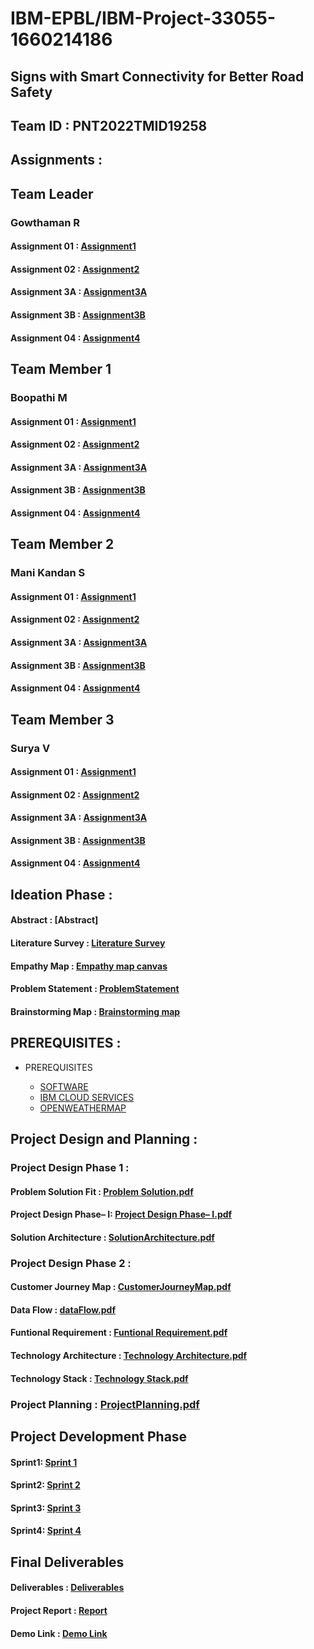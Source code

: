 # IBM-EPBL/IBM-Project-33055-1660214186


## Signs with Smart Connectivity for Better Road Safety

## Team ID : PNT2022TMID19258

## Assignments :

## Team Leader

   ### Gowthaman R

   #### Assignment 01 :   [Assignment1](https://github.com/IBM-EPBL/IBM-Project-33055-1660214186/blob/main/ASSIGNMENTS/GOWTHAMAN%20R/ASSIGNMENTS%201%20CODE)

   #### Assignment 02 :   [Assignment2](https://github.com/IBM-EPBL/IBM-Project-33055-1660214186/blob/main/ASSIGNMENTS/GOWTHAMAN%20R/ASSIGNMENTS%202%20CODE)
   
   #### Assignment 3A :   [Assignment3A](https://github.com/IBM-EPBL/IBM-Project-33055-1660214186/blob/main/ASSIGNMENTS/GOWTHAMAN%20R/ASSIGNMENT%203A%20CODE)
   
   #### Assignment 3B :   [Assignment3B](https://github.com/IBM-EPBL/IBM-Project-33055-1660214186/blob/main/ASSIGNMENTS/GOWTHAMAN%20R/ASSIGNMENT%203B%20CODE)
   
   #### Assignment 04 :   [Assignment4](https://github.com/IBM-EPBL/IBM-Project-33055-1660214186/blob/main/ASSIGNMENTS/GOWTHAMAN%20R/ASSIGNMENT%204%20CODE.pdf)

## Team Member 1

   ### Boopathi M

   #### Assignment 01 :   [Assignment1](https://github.com/IBM-EPBL/IBM-Project-33055-1660214186/blob/main/ASSIGNMENTS/BOOPATHI%20M/ASSIGNMENTS%201%20CODE)

  #### Assignment 02 :   [Assignment2](https://github.com/IBM-EPBL/IBM-Project-33055-1660214186/blob/main/ASSIGNMENTS/BOOPATHI%20M/ASSIGNMENTS%202%20CODE)
   
  #### Assignment 3A :   [Assignment3A](https://github.com/IBM-EPBL/IBM-Project-33055-1660214186/blob/main/ASSIGNMENTS/BOOPATHI%20M/ASSIGNMENT%203A%20CODE)
  
  #### Assignment 3B :   [Assignment3B](https://github.com/IBM-EPBL/IBM-Project-33055-1660214186/blob/main/ASSIGNMENTS/BOOPATHI%20M/ASSIGNMENT%203B%20CODE)
  
  #### Assignment 04 :   [Assignment4](https://github.com/IBM-EPBL/IBM-Project-33055-1660214186/blob/main/ASSIGNMENTS/BOOPATHI%20M/ASSIGNMENT%204%20CODE.pdf)

## Team Member 2

   ### Mani Kandan S

   #### Assignment 01 : [Assignment1](https://github.com/IBM-EPBL/IBM-Project-33055-1660214186/blob/main/ASSIGNMENTS/MANI%20KANDAN%20S/ASSIGNMENTS%201%20CODE)

  #### Assignment 02 :  [Assignment2](https://github.com/IBM-EPBL/IBM-Project-33055-1660214186/blob/main/ASSIGNMENTS/MANI%20KANDAN%20S/ASSIGNMENTS%202%20CODE)
   
  #### Assignment 3A :  [Assignment3A](https://github.com/IBM-EPBL/IBM-Project-33055-1660214186/blob/main/ASSIGNMENTS/MANI%20KANDAN%20S/ASSIGNMENT%203A%20CODE)
  
  #### Assignment 3B :  [Assignment3B](https://github.com/IBM-EPBL/IBM-Project-33055-1660214186/blob/main/ASSIGNMENTS/MANI%20KANDAN%20S/ASSIGNMENT%203B%20CODE)
   
  #### Assignment 04 :  [Assignment4](https://github.com/IBM-EPBL/IBM-Project-33055-1660214186/blob/main/ASSIGNMENTS/MANI%20KANDAN%20S/ASSIGNMENT%204%20CODE.pdf)

## Team Member 3

  ### Surya V

  #### Assignment 01 : [Assignment1](https://github.com/IBM-EPBL/IBM-Project-33055-1660214186/blob/main/ASSIGNMENTS/SURYA%20V/ASSIGNMENTS%201%20CODE) 

  #### Assignment 02 : [Assignment2](https://github.com/IBM-EPBL/IBM-Project-33055-1660214186/blob/main/ASSIGNMENTS/SURYA%20V/ASSIGNMENTS%202%20CODE)
   
  #### Assignment 3A : [Assignment3A](https://github.com/IBM-EPBL/IBM-Project-33055-1660214186/blob/main/ASSIGNMENTS/SURYA%20V/ASSIGNMENT%203A%20CODE)
  
  #### Assignment 3B : [Assignment3B](https://github.com/IBM-EPBL/IBM-Project-33055-1660214186/blob/main/ASSIGNMENTS/SURYA%20V/ASSIGNMENT%203B%20CODE)
   
  #### Assignment 04 : [Assignment4](https://github.com/IBM-EPBL/IBM-Project-33055-1660214186/blob/main/ASSIGNMENTS/SURYA%20V/ASSIGNMENT%204%20CODE.pdf)


 ## Ideation Phase : 
 
   #### Abstract          : [Abstract]
   
   #### Literature Survey : [Literature Survey](https://github.com/IBM-EPBL/IBM-Project-33055-1660214186/blob/main/IDEATION%20PHASE/LITERATURE%20SURVEY.pdf)
			 
   #### Empathy Map       : [Empathy map canvas](https://github.com/IBM-EPBL/IBM-Project-33055-1660214186/blob/main/IDEATION%20PHASE/EMPATHY%20MAP.pdf)
			 
   #### Problem Statement : [ProblemStatement](https://github.com/IBM-EPBL/IBM-Project-33055-1660214186/blob/main/IDEATION%20PHASE/PROBLEM%20STATEMENT.pdf)
			 
   #### Brainstorming Map : [Brainstorming map](https://github.com/IBM-EPBL/IBM-Project-33055-1660214186/blob/main/IDEATION%20PHASE/BRAINSTORMING%20MAP.pdf)
   
  ## PREREQUISITES   :
  
  - PREREQUISITES
  
    - [SOFTWARE](https://github.com/IBM-EPBL/IBM-Project-33055-1660214186/blob/main/PREREQUISITES/SOFTWARE.png)
    - [IBM CLOUD SERVICES](https://github.com/IBM-EPBL/IBM-Project-33055-1660214186/blob/main/PREREQUISITES/IBM%20CLOUD%20SERVICES.jpg)
    - [OPENWEATHERMAP](https://github.com/IBM-EPBL/IBM-Project-33055-1660214186/blob/main/PREREQUISITES/OPEN%20WEATHER%20MAP%20ACCOUNT.jpg)
    

 ## Project Design and Planning :
 
   ### Project Design Phase 1 : 
   
   #### Problem Solution Fit   : [Problem Solution.pdf](https://github.com/IBM-EPBL/IBM-Project-33055-1660214186/blob/main/PROJECT%20DESIGN%20PHASE%20-%20I/PROBLEM%20SOLUTION%20FIT.pdf)
		  
   #### Project Design Phase– I: [Project Design Phase– I.pdf](https://github.com/IBM-EPBL/IBM-Project-33055-1660214186/blob/main/PROJECT%20DESIGN%20PHASE%20-%20I/PROJECT%20DESIGN%20PHASE%20–%20I.pdf)
		  
   #### Solution Architecture : [SolutionArchitecture.pdf](https://github.com/IBM-EPBL/IBM-Project-33055-1660214186/blob/main/PROJECT%20DESIGN%20PHASE%20-%20I/SOLUTION%20ARCHITECTURE.pdf)

   ### Project Design Phase 2 : 
   
   #### Customer Journey Map  : [CustomerJourneyMap.pdf](https://github.com/IBM-EPBL/IBM-Project-33055-1660214186/blob/main/PROJECT%20DESIGN%20PHASE%20-%20II/CUSTOMER%20JOURNEY%20MAP.pdf)
   
   #### Data Flow		 : [dataFlow.pdf](https://github.com/IBM-EPBL/IBM-Project-33055-1660214186/blob/main/PROJECT%20DESIGN%20PHASE%20-%20II/DATAFLOW.pdf)

   #### Funtional Requirement  : [Funtional Requirement.pdf](https://github.com/IBM-EPBL/IBM-Project-33055-1660214186/blob/main/PROJECT%20DESIGN%20PHASE%20-%20II/FUNTIONAL%20REQUIREMENT.pdf)
   
   #### Technology Architecture  : [Technology Architecture.pdf](https://github.com/IBM-EPBL/IBM-Project-33055-1660214186/blob/main/PROJECT%20DESIGN%20PHASE%20-%20II/TECHNOLOGY%20ARCHITECTURE.pdf)
   
   #### Technology Stack  : [Technology Stack.pdf](https://github.com/IBM-EPBL/IBM-Project-33055-1660214186/blob/main/PROJECT%20DESIGN%20PHASE%20-%20II/TECHNOLOGY%20STACK%20-%20TEMPLATE.pdf)

   ### Project Planning : [ProjectPlanning.pdf](https://github.com/IBM-EPBL/IBM-Project-47838-1664170967/blob/main/Project%20Design%20and%20planning/Project%20Planning/ProjectPlanning.pdf)

## Project Development Phase
   #### Sprint1: [Sprint 1](https://github.com/IBM-EPBL/IBM-Project-33055-1660214186/tree/main/PROJECT%20DEVELOPMENT%20PHASE/SPRINT%20I)
   
   #### Sprint2: [Sprint 2](https://github.com/IBM-EPBL/IBM-Project-33055-1660214186/tree/main/PROJECT%20DEVELOPMENT%20PHASE/SPRINT%20II) 
   
   #### Sprint3: [Sprint 3](https://github.com/IBM-EPBL/IBM-Project-33055-1660214186/tree/main/PROJECT%20DEVELOPMENT%20PHASE/SPRINT%20III)
   
   #### Sprint4: [Sprint 4](https://github.com/IBM-EPBL/IBM-Project-33055-1660214186/tree/main/PROJECT%20DEVELOPMENT%20PHASE/SPRINT%20IV)
   
## Final Deliverables

   #### Deliverables : [Deliverables]()
   #### Project Report : [Report]()
   #### Demo Link : [Demo Link]()



